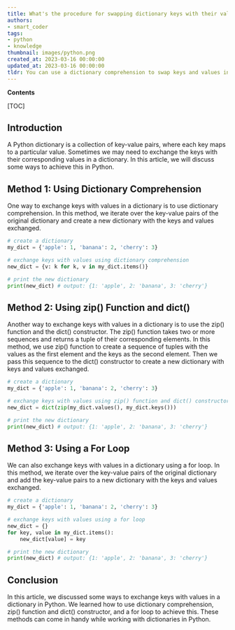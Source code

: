 ```yaml
---
title: What's the procedure for swapping dictionary keys with their values?
authors:
- smart_coder
tags:
- python
- knowledge
thumbnail: images/python.png
created_at: 2023-03-16 00:00:00
updated_at: 2023-03-16 00:00:00
tldr: You can use a dictionary comprehension to swap keys and values in a dictionary.
---
```


**Contents**

[TOC]

## Introduction
A Python dictionary is a collection of key-value pairs, where each key maps to a particular value. Sometimes we may need to exchange the keys with their corresponding values in a dictionary. In this article, we will discuss some ways to achieve this in Python.

## Method 1: Using Dictionary Comprehension
One way to exchange keys with values in a dictionary is to use dictionary comprehension. In this method, we iterate over the key-value pairs of the original dictionary and create a new dictionary with the keys and values exchanged.

```python
# create a dictionary
my_dict = {'apple': 1, 'banana': 2, 'cherry': 3}

# exchange keys with values using dictionary comprehension
new_dict = {v: k for k, v in my_dict.items()}

# print the new dictionary
print(new_dict) # output: {1: 'apple', 2: 'banana', 3: 'cherry'}
```

## Method 2: Using zip() Function and dict()
Another way to exchange keys with values in a dictionary is to use the zip() function and the dict() constructor. The zip() function takes two or more sequences and returns a tuple of their corresponding elements. In this method, we use zip() function to create a sequence of tuples with the values as the first element and the keys as the second element. Then we pass this sequence to the dict() constructor to create a new dictionary with keys and values exchanged.

```python
# create a dictionary
my_dict = {'apple': 1, 'banana': 2, 'cherry': 3}

# exchange keys with values using zip() function and dict() constructor
new_dict = dict(zip(my_dict.values(), my_dict.keys()))

# print the new dictionary
print(new_dict) # output: {1: 'apple', 2: 'banana', 3: 'cherry'}
```

## Method 3: Using a For Loop
We can also exchange keys with values in a dictionary using a for loop. In this method, we iterate over the key-value pairs of the original dictionary and add the key-value pairs to a new dictionary with the keys and values exchanged.

```python
# create a dictionary
my_dict = {'apple': 1, 'banana': 2, 'cherry': 3}

# exchange keys with values using a for loop
new_dict = {}
for key, value in my_dict.items():
    new_dict[value] = key

# print the new dictionary
print(new_dict) # output: {1: 'apple', 2: 'banana', 3: 'cherry'}
```

## Conclusion
In this article, we discussed some ways to exchange keys with values in a dictionary in Python. We learned how to use dictionary comprehension, zip() function and dict() constructor, and a for loop to achieve this. These methods can come in handy while working with dictionaries in Python.
